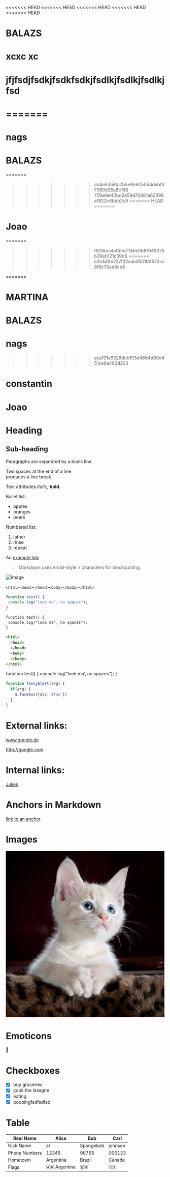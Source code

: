 <<<<<<< HEAD
<<<<<<< HEAD
<<<<<<< HEAD
<<<<<<< HEAD
<<<<<<< HEAD
# BALAZS 
xcxc xc
=======
# jfjfsdjfsdkjfsdkfsdkjfsdlkjfsdlkjfsdlkjfsd

=======
=======
# nags
# BALAZS 
=======
>>>>>>> ab4e5358fa7b5e9b605054dabf37080d38a8e168
>>>>>>> 117ae8e40bd2e59d70d81a62d98ef822c6bbb3c9
<<<<<<< HEAD
=======
# Joao 
=======
>>>>>>> f926bcbb455d7146e0b81949375b39eb121c59d6
=======
>>>>>>> e2c448e237f22aabd501f4f572cc8f8c70ee6cb6

=======
# MARTINA
# BALAZS
# nags 
>>>>>>> aea191a6328deb193d4664d60d451ce8a463d203
# constantin
# Joao 
# Heading
## Sub-heading

Paragraphs are separated
by a blank line.

Two spaces at the end of a line  
produces a line break.

Text attributes _italic_, 
**bold**.

Bullet list:

  * apples
  * oranges
  * pears

Numbered list:

  1. lather
  2. rinse
  3. repeat

An [example link](http://example.com).

> Markdown uses email-style > characters for blockquoting.

![Image](https://images.pexels.com/photos/45201/kitty-cat-kitten-pet-45201.jpeg?auto=compress&cs=tinysrgb&dpr=1&w=500 "icon")

```<html><head></head><body></body></html>```

```javascript
function test() {
 console.log("look ma’, no spaces");
}
```

```
function test() {
 console.log("look ma’, no spaces");
}
```

```html
<html>
  <head>
  </head>
  <body>
  </body>
</html>
```

function test() {
 console.log("look ma’, no spaces");
}


```javascript
function fancyAlert(arg) {
  if(arg) {
    $.facebox({div:'#foo'})
  }
}
```
# External links:

www.google.de

<http://google.com>

# Internal links:

[Julien](../../../julien)

# Anchors in Markdown

[link to an anchor](#anchors-in-markdown)

# Images

![Image](images/hello-kitty.jpeg "hello kitty")

# Emoticons

:rainbow:

# Checkboxes 

- [x] buy groceries
- [X] cook the lasagne
- [X] eating
- [X] poopingfsdfsdfsd

# Table 

| Real Name | Alice | Bob | Carl 
| - | - | - | - 
| Nick Name | al | Spongebob | johnson 
| Phone Numbers | 12345 | 98765 | 000123 
| Hometown | Argentina | Brazil | Canada 
| Flags | :argentina: Argentina | :brazil: | :canada: